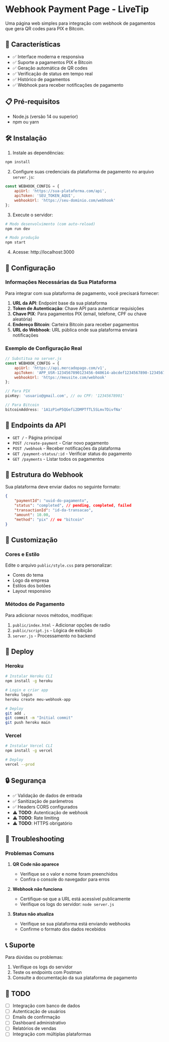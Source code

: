 # Webhook Payment Page - LiveTip

Uma página web simples para integração com webhook de pagamentos que gera QR codes para PIX e Bitcoin.

## 🚀 Características

- ✅ Interface moderna e responsiva
- ✅ Suporte a pagamentos PIX e Bitcoin
- ✅ Geração automática de QR codes
- ✅ Verificação de status em tempo real
- ✅ Histórico de pagamentos
- ✅ Webhook para receber notificações de pagamento

## 📋 Pré-requisitos

- Node.js (versão 14 ou superior)
- npm ou yarn

## 🛠️ Instalação

1. Instale as dependências:
```bash
npm install
```

2. Configure suas credenciais da plataforma de pagamento no arquivo `server.js`:
```javascript
const WEBHOOK_CONFIG = {
    apiUrl: 'https://sua-plataforma.com/api',
    apiToken: 'SEU_TOKEN_AQUI',
    webhookUrl: 'https://seu-dominio.com/webhook'
};
```

3. Execute o servidor:
```bash
# Modo desenvolvimento (com auto-reload)
npm run dev

# Modo produção
npm start
```

4. Acesse: http://localhost:3000

## 🔧 Configuração

### Informações Necessárias da Sua Plataforma

Para integrar com sua plataforma de pagamento, você precisará fornecer:

1. **URL da API**: Endpoint base da sua plataforma
2. **Token de Autenticação**: Chave API para autenticar requisições
3. **Chave PIX**: Para pagamentos PIX (email, telefone, CPF ou chave aleatória)
4. **Endereço Bitcoin**: Carteira Bitcoin para receber pagamentos
5. **URL do Webhook**: URL pública onde sua plataforma enviará notificações

### Exemplo de Configuração Real

```javascript
// Substitua no server.js
const WEBHOOK_CONFIG = {
    apiUrl: 'https://api.mercadopago.com/v1',
    apiToken: 'APP_USR-1234567890123456-040614-abcdef1234567890-123456789',
    webhookUrl: 'https://meusite.com/webhook'
};

// Para PIX
pixKey: 'usuario@gmail.com', // ou CPF: '12345678901'

// Para Bitcoin  
bitcoinAddress: '1A1zP1eP5QGefi2DMPTfTL5SLmv7DivfNa'
```

## 📡 Endpoints da API

- `GET /` - Página principal
- `POST /create-payment` - Criar novo pagamento
- `POST /webhook` - Receber notificações da plataforma
- `GET /payment-status/:id` - Verificar status do pagamento
- `GET /payments` - Listar todos os pagamentos

## 🔗 Estrutura do Webhook

Sua plataforma deve enviar dados no seguinte formato:

```json
{
    "paymentId": "uuid-do-pagamento",
    "status": "completed", // pending, completed, failed
    "transactionId": "id-da-transacao",
    "amount": 10.00,
    "method": "pix" // ou "bitcoin"
}
```

## 🎨 Customização

### Cores e Estilo
Edite o arquivo `public/style.css` para personalizar:
- Cores do tema
- Logo da empresa
- Estilos dos botões
- Layout responsivo

### Métodos de Pagamento
Para adicionar novos métodos, modifique:
1. `public/index.html` - Adicionar opções de radio
2. `public/script.js` - Lógica de exibição
3. `server.js` - Processamento no backend

## 🚀 Deploy

### Heroku
```bash
# Instalar Heroku CLI
npm install -g heroku

# Login e criar app
heroku login
heroku create meu-webhook-app

# Deploy
git add .
git commit -m "Initial commit"
git push heroku main
```

### Vercel
```bash
# Instalar Vercel CLI
npm install -g vercel

# Deploy
vercel --prod
```

## 🔒 Segurança

- ✅ Validação de dados de entrada
- ✅ Sanitização de parâmetros
- ✅ Headers CORS configurados
- ⚠️ **TODO**: Autenticação de webhook
- ⚠️ **TODO**: Rate limiting
- ⚠️ **TODO**: HTTPS obrigatório

## 🐛 Troubleshooting

### Problemas Comuns

1. **QR Code não aparece**
   - Verifique se o valor e nome foram preenchidos
   - Confira o console do navegador para erros

2. **Webhook não funciona**
   - Certifique-se que a URL está acessível publicamente
   - Verifique os logs do servidor: `node server.js`

3. **Status não atualiza**
   - Verifique se sua plataforma está enviando webhooks
   - Confirme o formato dos dados recebidos

## 📞 Suporte

Para dúvidas ou problemas:
1. Verifique os logs do servidor
2. Teste os endpoints com Postman
3. Consulte a documentação da sua plataforma de pagamento

## 📝 TODO

- [ ] Integração com banco de dados
- [ ] Autenticação de usuários
- [ ] Emails de confirmação
- [ ] Dashboard administrativo
- [ ] Relatórios de vendas
- [ ] Integração com múltiplas plataformas
